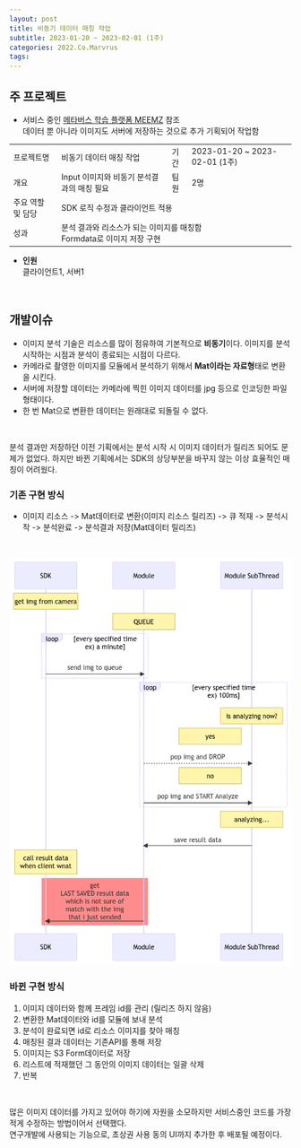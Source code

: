 ```yaml
---
layout: post
title: 비동기 데이터 매칭 작업
subtitle: 2023-01-20 ~ 2023-02-01 (1주)
categories: 2022.Co.Marvrus
tags: 
---
```


## 주 프로젝트
- 서비스 중인 [메타버스 학습 플랫폼 MEEMZ](https://seunghyeon-hong.github.io/co.gnflex/2022/08/02/live-service-client-dev.html) 참조  
  데이터 뿐 아니라 이미지도 서버에 저장하는 것으로 추가 기획되어 작업함
<table>
  <tr>
    <td>프로젝트명</td>
    <td>비동기 데이터 매칭 작업</td>
    <td>기간</td>
    <td>2023-01-20 ~ 2023-02-01 (1주)</td>
  </tr>
  <tr>
    <td>개요</td>
    <td>Input 이미지와 비동기 분석결과의 매칭 필요</td>
    <td>팀원</td>
    <td>2명</td>
  </tr>
  <tr>
    <td>주요 역할 및 담당</td>
    <td colspan="3">SDK 로직 수정과 클라이언트 적용</td>
  </tr>
  <tr>
    <td>성과</td>
    <td colspan="3">분석 결과와 리소스가 되는 이미지를 매칭함<br>
    Formdata로 이미지 저장 구현</td>
  </tr>
</table>

- **인원**  
  클라이언트1, 서버1
<br>

## 개발이슈  
- 이미지 분석 기술은 리소스를 많이 점유하여 기본적으로 **비동기**이다. 이미지를 분석 시작하는 시점과 분석이 종료되는 시점이 다르다.  
- 카메라로 촬영한 이미지를 모듈에서 분석하기 위해서 **Mat이라는 자료형**태로 변환을 시킨다.  
- 서버에 저장할 데이터는 카메라에 찍힌 이미지 데이터를 jpg 등으로 인코딩한 파일형태이다.  
- 한 번 Mat으로 변환한 데이터는 원래대로 되돌릴 수 없다.
<br>

분석 결과만 저장하던 이전 기획에서는 분석 시작 시 이미지 데이터가 릴리즈 되어도 문제가 없었다. 하지만 바뀐 기획에서는 SDK의 상당부분을 바꾸지 않는 이상 효율적인 매칭이 어려웠다.  

### 기존 구현 방식  
- 이미지 리소스 -> Mat데이터로 변환(이미지 리소스 릴리즈) -> 큐 적재 -> 분석시작 -> 분석완료 -> 분석결과 저장(Mat데이터 릴리즈)
<br>

[![기존 구현 방식](https://raw.githubusercontent.com/SeungHyeon-Hong/SeungHyeon-Hong.github.io/main/assets/img/20230120_async_sturucture.png)](https://raw.githubusercontent.com/SeungHyeon-Hong/SeungHyeon-Hong.github.io/main/assets/img/20230120_async_sturucture.png)  
<!-- (https://mermaid.live/edit#pako:eNqNUstu2zAQ_JUFTw3gGE7RXITChQH7lAZtI6eHgpcVuZIYiKTKR1w3yL93KefhOJceBFCzszsz5D4I5TWJSkT6nckpWhvsAlrpRgzJKDOiS4CAEer11Vu0Kei113mgtwX1WoA6N9s-EGrppHM-Efh7CoBVRwmM7aAN3oJCSwGPCU3143Zzuyldg_cjEIN7iCMp0xrSkIylz01Y0p8ztmeNy4ld4Ply2VSRnJ5mJw-cKnOBkf8adbFY2HjsQ1UmAjoc9n-N68D53Zen8kBtAt8yY0_c0pyztqpGFijSyBbWN9--vyM7X7in1Hq7utnCatJ5tXts48XDfD6XTh2C4j1BoJiHBBoTnt6xwmE4rpeUu54cqMEQP9TOYZIukEoQuubDx8vL2cWnRfnODianZypdX1f1FurVz836_TyjeuBLYmGIObB4W3CLifGdST2knkrQgqYe-dnhLkcmc0rST2HFTPAKWDSal_FBOgApuM-SFBUfNbXIqlJI98hUzMnXe6dE1eIQaSbyyH6el_cE3WiTfHgBafq9Pqz9tP0zwWv7y_vnxsd_wmwYXg) -->

 

### 바뀐 구현 방식  
1. 이미지 데이터와 함께 프레임 id를 관리 (릴리즈 하지 않음)
2. 변환한 Mat데이터와 id를 모듈에 보내 분석
3. 분석이 완료되면 id로 리소스 이미지를 찾아 매칭
4. 매칭된 결과 데이터는 기존API를 통해 저장
5. 이미지는 S3 Form데이터로 저장
6. 리스트에 적재했던 그 동안의 이미지 데이터는 일괄 삭제
7. 반복
<br>

많은 이미지 데이터를 가지고 있어야 하기에 자원을 소모하지만 서비스중인 코드를 가장 적게 수정하는 방법이어서 선택했다.<br>
연구개발에 사용되는 기능으로, 초상권 사용 동의 UI까지 추가한 후 배포될 예정이다.

<p><br></p>
